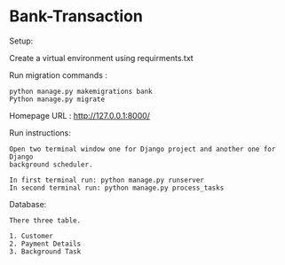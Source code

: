 # Bank-Transaction

Setup:

Create a virtual environment using requirments.txt

Run migration commands : 

	python manage.py makemigrations bank
	Python manage.py migrate


Homepage URL : http://127.0.0.1:8000/


Run instructions:

	Open two terminal window one for Django project and another one for Django 
	background scheduler.

	In first terminal run: python manage.py runserver
	In second terminal run: python manage.py process_tasks


Database:

	There three table.
	
	1. Customer
	2. Payment Details
	3. Background Task
